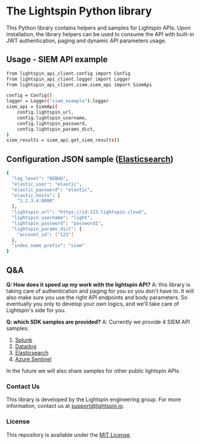 # The Lightspin Python library

This Python library contains helpers and samples for Lightspin APIs.
Upon installation, the library helpers can be used to consume the API with built-in JWT authentication, paging and dynamic API parameters usage.

## Usage - SIEM API example
```bash
from lightspin_api_client.config import Config
from lightspin_api_client.logger import Logger
from lightspin_api_client.siem.siem_api import SiemApi

config = Config()
logger = Logger("siem_example").logger
siem_api = SiemApi(
    config.lightspin_url,
    config.lightspin_username,
    config.lightspin_password,
    config.lightspin_params_dict,
)
siem_results = siem_api.get_siem_results()
```

## Configuration JSON sample ([Elasticsearch](https://elasticsearch-py.readthedocs.io/))
```bash
{
  "log_level": "DEBUG",
  "elastic_user": "elastic",
  "elastic_password": "elastic",
  "elastic_hosts": [
    "1.2.3.4:8000"
  ],
  "lightspin_url": "https://id-123.lightspin.cloud",
  "lightspin_username": "light",
  "lightspin_password": "password1",
  "lightspin_params_dict": {
	"account_id": ["123"]
  },
  "index_name_prefix": "siem"
}
```

## Q&A
**Q: How does it speed up my work with the lightspin API?**
A: this library is taking care of authentication and paging for you so you don't have to.
It will also make sure you use the right API endpoints and body parameters.
So eventually you only to develop your own logics, and we'll take care of Lightspin's side for you. 

**Q: which SDK samples are provided?** 
A: Currently we provide 4 SIEM API samples:
1. [Splunk](https://github.com/lightspin-tech/lightspin-api-client/tree/main/src/lightspin_api_client/siem/splunk)
2. [Datadog](https://github.com/lightspin-tech/lightspin-api-client/tree/main/src/lightspin_api_client/siem/datadog)
3. [Elasticsearch](https://github.com/lightspin-tech/lightspin-api-client/tree/main/src/lightspin_api_client/siem/elastic)
4. [Azure Sentinel](https://github.com/lightspin-tech/lightspin-api-client/tree/main/src/lightspin_api_client/siem/azure_sentinel)

In the future we will also share samples for other public lightspin APIs.

### Contact Us
This library is developed by the Lightspin engineering group.
For more information, contact us at support@lightspin.io.

### License
This repository is available under the [MIT License](https://github.com/lightspin-tech/lightspin-api-client/blob/main/LICENSE).
